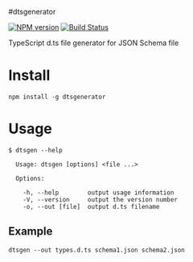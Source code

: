 #dtsgenerator

[![NPM version](https://badge.fury.io/js/dtsgenerator.svg)](http://badge.fury.io/js/dtsgenerator)
[![Build Status](https://travis-ci.org/horiuchi/dtsgenerator.svg?branch=master)](https://travis-ci.org/horiuchi/dtsgenerator)

TypeScript d.ts file generator for JSON Schema file

# Install

    npm install -g dtsgenerator

# Usage

```
$ dtsgen --help

  Usage: dtsgen [options] <file ...>

  Options:

    -h, --help        output usage information
    -V, --version     output the version number
    -o, --out [file]  output d.ts filename

```

## Example

    dtsgen --out types.d.ts schema1.json schema2.json
